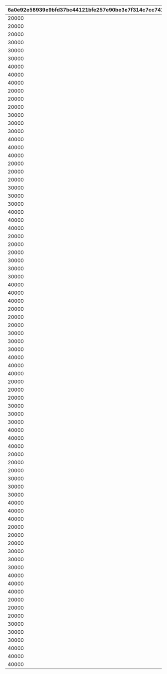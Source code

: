 |6a0e92e58939e9bfd37bc44121bfe257e90be3e7f314c7cc741df1813885c451|8ca618d76bfb70d85c94365e4feb938c7882e071049fb7d273d98de3877585fd|567e3abfd5359aa9b5b3f60c5efd3b09cad2418df517500371545d6ea9c27d50|f7d0f7d9e66381925742e20d9359c7cc0bdb872a2eb6d3360060cd9611a05db0|0d2af150a984a649815916444ba75e342cdfae5f2e712b7558c755e6c2db2f94|8b94bef3e408c3484cf6a945e9a15279ec7f43172aaa32632c8183731015ff28|c4ffd07a6c37fca0ddc47703cecc6cc7c3075dd1048718fcfd806e9f9259a510|7818d9a30eb2be0660165a81a0609cefa94f08c88269cbf0f479b9dbfb78402f|42f0c94721dcf58b3958d76ede9564aaff9f36a9ed7377d55c7810bf41e678df|
| --- | --- | --- | --- | --- | --- | --- | --- | --- |
|20000|0|0|5000|100111|50|0|0|30000|
|20000|0|0|5000|100112|50|0|0|30000|
|20000|0|0|5000|100113|50|0|0|30000|
|30000|0|0|12500|100121|125|0|0|45000|
|30000|0|0|12500|100122|125|0|0|45000|
|30000|0|0|12500|100123|125|0|0|45000|
|40000|0|0|20000|100131|200|0|0|60000|
|40000|0|0|20000|100132|200|0|0|60000|
|40000|0|0|20000|100133|200|0|0|60000|
|20000|0|0|5000|100211|50|0|0|30000|
|20000|0|0|5000|100212|50|0|0|30000|
|20000|0|0|5000|100213|50|0|0|30000|
|30000|0|0|12500|100221|125|0|0|45000|
|30000|0|0|12500|100222|125|0|0|45000|
|30000|0|0|12500|100223|125|0|0|45000|
|40000|0|0|20000|100231|200|0|0|60000|
|40000|0|0|20000|100232|200|0|0|60000|
|40000|0|0|20000|100233|200|0|0|60000|
|20000|0|0|5000|100311|50|0|0|30000|
|20000|0|0|5000|100312|50|0|0|30000|
|20000|0|0|5000|100313|50|0|0|30000|
|30000|0|0|12500|100321|125|0|0|45000|
|30000|0|0|12500|100322|125|0|0|45000|
|30000|0|0|12500|100323|125|0|0|45000|
|40000|0|0|20000|100331|200|0|0|60000|
|40000|0|0|20000|100332|200|0|0|60000|
|40000|0|0|20000|100333|200|0|0|60000|
|20000|0|0|5000|100411|50|0|0|30000|
|20000|0|0|5000|100412|50|0|0|30000|
|20000|0|0|5000|100413|50|0|0|30000|
|30000|0|0|12500|100421|125|0|0|45000|
|30000|0|0|12500|100422|125|0|0|45000|
|30000|0|0|12500|100423|125|0|0|45000|
|40000|0|0|20000|100431|200|0|0|60000|
|40000|0|0|20000|100432|200|0|0|60000|
|40000|0|0|20000|100433|200|0|0|60000|
|20000|0|0|5000|100511|50|0|0|30000|
|20000|0|0|5000|100512|50|0|0|30000|
|20000|0|0|5000|100513|50|0|0|30000|
|30000|0|0|12500|100521|125|0|0|45000|
|30000|0|0|12500|100522|125|0|0|45000|
|30000|0|0|12500|100523|125|0|0|45000|
|40000|0|0|20000|100531|200|0|0|60000|
|40000|0|0|20000|100532|200|0|0|60000|
|40000|0|0|20000|100533|200|0|0|60000|
|20000|0|0|5000|100611|50|0|0|30000|
|20000|0|0|5000|100612|50|0|0|30000|
|20000|0|0|5000|100613|50|0|0|30000|
|30000|0|0|12500|100621|125|0|0|45000|
|30000|0|0|12500|100622|125|0|0|45000|
|30000|0|0|12500|100623|125|0|0|45000|
|40000|0|0|20000|100631|200|0|0|60000|
|40000|0|0|20000|100632|200|0|0|60000|
|40000|0|0|20000|100633|200|0|0|60000|
|20000|0|0|5000|100711|50|0|0|30000|
|20000|0|0|5000|100712|50|0|0|30000|
|20000|0|0|5000|100713|50|0|0|30000|
|30000|0|0|12500|100721|125|0|0|45000|
|30000|0|0|12500|100722|125|0|0|45000|
|30000|0|0|12500|100723|125|0|0|45000|
|40000|0|0|20000|100731|200|0|0|60000|
|40000|0|0|20000|100732|200|0|0|60000|
|40000|0|0|20000|100733|200|0|0|60000|
|20000|0|0|5000|100811|50|0|0|30000|
|20000|0|0|5000|100812|50|0|0|30000|
|20000|0|0|5000|100813|50|0|0|30000|
|30000|0|0|12500|100821|125|0|0|45000|
|30000|0|0|12500|100822|125|0|0|45000|
|30000|0|0|12500|100823|125|0|0|45000|
|40000|0|0|20000|100831|200|0|0|60000|
|40000|0|0|20000|100832|200|0|0|60000|
|40000|0|0|20000|100833|200|0|0|60000|
|20000|0|0|5000|100911|50|0|0|30000|
|20000|0|0|5000|100912|50|0|0|30000|
|20000|0|0|5000|100913|50|0|0|30000|
|30000|0|0|12500|100921|125|0|0|45000|
|30000|0|0|12500|100922|125|0|0|45000|
|30000|0|0|12500|100923|125|0|0|45000|
|40000|0|0|20000|100931|200|0|0|60000|
|40000|0|0|20000|100932|200|0|0|60000|
|40000|0|0|20000|100933|200|0|0|60000|
